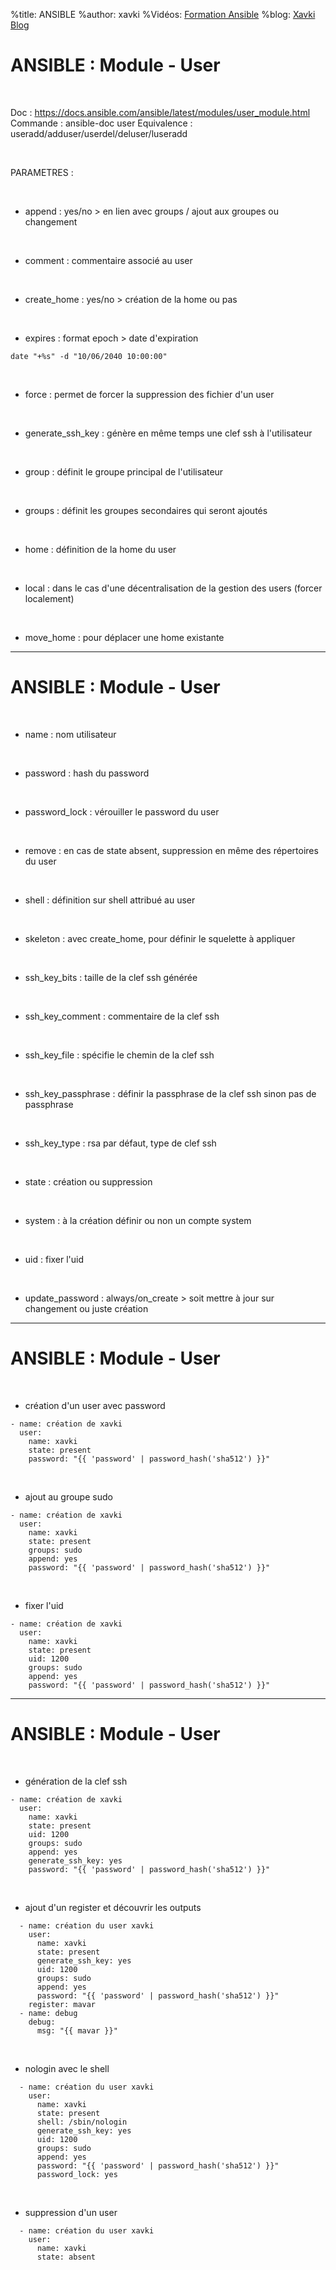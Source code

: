 %title: ANSIBLE
%author: xavki
%Vidéos: [Formation Ansible](https://www.youtube.com/playlist?list=PLn6POgpklwWoCpLKOSw3mXCqbRocnhrh-)
%blog: [Xavki Blog](https://xavki.blog)


# ANSIBLE : Module - User


<br>

Doc : https://docs.ansible.com/ansible/latest/modules/user_module.html
Commande : ansible-doc user
Equivalence : useradd/adduser/userdel/deluser/luseradd

<br>

PARAMETRES :


<br>

* append : yes/no > en lien avec groups / ajout aux groupes ou changement

<br>

* comment : commentaire associé au user

<br>

* create_home : yes/no > création de la home ou pas

<br>

* expires : format epoch > date d'expiration

```
date "+%s" -d "10/06/2040 10:00:00"
```

<br>

* force : permet de forcer la suppression des fichier d'un user

<br>

* generate_ssh_key : génère en même temps une clef ssh à l'utilisateur

<br>

* group : définit le groupe principal de l'utilisateur

<br>

* groups : définit les groupes secondaires qui seront ajoutés

<br>

* home : définition de la home du user

<br>

* local : dans le cas d'une décentralisation de la gestion des users (forcer localement)

<br>

* move_home : pour déplacer une home existante

-----------------------------------------------------------------------------

# ANSIBLE : Module - User


<br>

* name : nom utilisateur

<br>

* password : hash du password

<br>

* password_lock : vérouiller le password du user

<br>

* remove : en cas de state absent, suppression en même des répertoires du user

<br>

* shell : définition sur shell attribué au user

<br>

* skeleton : avec create_home, pour définir le squelette à appliquer	

<br>

* ssh_key_bits : taille de la clef ssh générée

<br>

* ssh_key_comment : commentaire de la clef ssh

<br>

* ssh_key_file : spécifie le chemin de la clef ssh

<br>

* ssh_key_passphrase : définir la passphrase de la clef ssh sinon pas de passphrase

<br>

* ssh_key_type : rsa par défaut, type de clef ssh

<br>

* state : création ou suppression

<br>

* system : à la création définir ou non un compte system

<br>

* uid : fixer l'uid

<br>

* update_password : always/on_create > soit mettre à jour sur changement ou juste création


-----------------------------------------------------------------------------

# ANSIBLE : Module - User


<br>

* création d'un user avec password

```
- name: création de xavki
  user:
    name: xavki
    state: present
    password: "{{ 'password' | password_hash('sha512') }}"   
```

<br>

* ajout au groupe sudo

```
- name: création de xavki
  user:
    name: xavki
    state: present
    groups: sudo
    append: yes
    password: "{{ 'password' | password_hash('sha512') }}"   
```

<br>

* fixer l'uid

```
- name: création de xavki
  user:
    name: xavki
    state: present
    uid: 1200
    groups: sudo
    append: yes
    password: "{{ 'password' | password_hash('sha512') }}"   
```

-----------------------------------------------------------------------------

# ANSIBLE : Module - User


<br>

* génération de la clef ssh

```
- name: création de xavki
  user:
    name: xavki
    state: present
    uid: 1200
    groups: sudo
    append: yes
    generate_ssh_key: yes
    password: "{{ 'password' | password_hash('sha512') }}"   
```

<br>

* ajout d'un register et découvrir les outputs

```
  - name: création du user xavki
    user:
      name: xavki
      state: present
      generate_ssh_key: yes
      uid: 1200
      groups: sudo
      append: yes
      password: "{{ 'password' | password_hash('sha512') }}"
    register: mavar
  - name: debug
    debug:
      msg: "{{ mavar }}"
```

<br>

* nologin avec le shell

```
  - name: création du user xavki
    user:
      name: xavki
      state: present
      shell: /sbin/nologin
      generate_ssh_key: yes
      uid: 1200
      groups: sudo
      append: yes
      password: "{{ 'password' | password_hash('sha512') }}"
      password_lock: yes
```

<br>

* suppression d'un user


```
  - name: création du user xavki
    user:
      name: xavki
      state: absent
```
